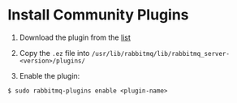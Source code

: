 # Install Community Plugins

1. Download the plugin from the [list](https://www.rabbitmq.com/community-plugins.html)

2. Copy the `.ez` file into `/usr/lib/rabbitmq/lib/rabbitmq_server-<version>/plugins/`

3. Enable the plugin:

  ```console
  $ sudo rabbitmq-plugins enable <plugin-name>
  ```
